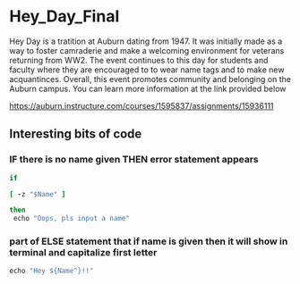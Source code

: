 # Hey_Day_Final
Hey Day is a tratition at Auburn dating from 1947. It was initially made as a way to foster camraderie and make a welcoming environment for veterans returning from WW2. The event continues to this day for students and faculty where they are encouraged to to wear name tags and to make new acquantinces. Overall, this event promotes community and belonging on the Auburn campus. You can learn more information at the link provided below

https://auburn.instructure.com/courses/1595837/assignments/15936111

## Interesting bits of code
  ### IF there is no name given THEN error statement appears
```ruby
if

[ -z "$Name" ]

then
 echo "Oops, pls input a name"
```
  ###  part of ELSE statement that if name is given then it will show in terminal and capitalize first letter
```ruby
echo "Hey ${Name^}!!"
```
